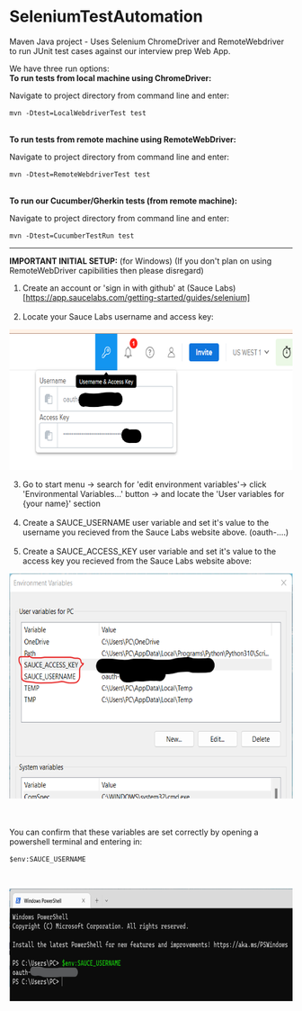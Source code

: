 # SeleniumTestAutomation 
Maven Java project - Uses Selenium ChromeDriver and RemoteWebdriver to run JUnit test cases against our interview prep Web App.  

We have three run options:
 <br />__To run tests from local machine using ChromeDriver:__

Navigate to project directory from command line and enter:

    mvn -Dtest=LocalWebdriverTest test
    
 <br />__To run tests from remote machine using RemoteWebDriver:__

Navigate to project directory from command line and enter:

    mvn -Dtest=RemoteWebdriverTest test
    
 <br />__To run our Cucumber/Gherkin tests (from remote machine):__

Navigate to project directory from command line and enter:

    mvn -Dtest=CucumberTestRun test

  
  -------------------------------------------------------------------------------------------------------------------------------------
  
  __IMPORTANT INITIAL SETUP:__ (for Windows) (If you don't plan on using RemoteWebDriver capibilities then please disregard)
1. Create an account or 'sign in with github' at (Sauce Labs)[https://app.saucelabs.com/getting-started/guides/selenium]<br /><br />
2. Locate your Sauce Labs username and access key: 

<p align="center"> <img width="675" height="250" src="https://github.com/7-11-22-sdet-hooper/SeleniumTestAutomation/blob/main/media/media1.png?raw=true"> </p>

3. Go to start menu -> search for 'edit environment variables'-> click 'Environmental Variables...' button -> and locate the 'User variables for {your name}' section<br /><br />
4. Create a SAUCE_USERNAME user variable and set it's value to the username you recieved from the Sauce Labs website above. (oauth-....)<br /><br />
5. Create a SAUCE_ACCESS_KEY user variable and set it's value to the access key you recieved from the Sauce Labs website above: 

<p align="center"> <img width="600" height="400" src="https://github.com/7-11-22-sdet-hooper/SeleniumTestAutomation/blob/main/media/media2.png?raw=true"> </p>

<br /><br />You can confirm that these variables are set correctly by opening a powershell terminal and entering in:

    $env:SAUCE_USERNAME
<br /><p align="center"> <img width="750" height="200" src="https://github.com/7-11-22-sdet-hooper/SeleniumTestAutomation/blob/main/media/media3.png?raw=true"> </p>
